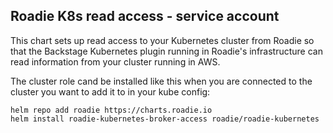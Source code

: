 
## Roadie K8s read access - service account

This chart sets up read access to your Kubernetes cluster from Roadie so that the Backstage Kubernetes plugin running in Roadie's infrastructure can read information from your cluster running in AWS.

The cluster role cand be installed like this when you are connected to the cluster you want to add it to in your kube config:

```shell
helm repo add roadie https://charts.roadie.io
helm install roadie-kubernetes-broker-access roadie/roadie-kubernetes
```


